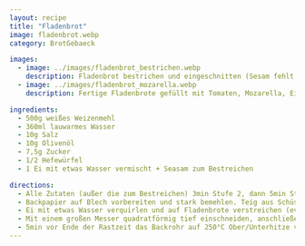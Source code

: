 ```yaml
---
layout: recipe
title: "Fladenbrot"
image: fladenbrot.webp
category: BrotGebaeck

images:
  - image: ../images/fladenbrot_bestrichen.webp
    description: Fladenbrot bestrichen und eingeschnitten (Sesam fehlt hier noch)
  - image: ../images/fladenbrot_mozarella.webp
    description: Fertige Fladenbrote gefüllt mit Tomaten, Mozarella, Eisbergsalat

ingredients:
  - 500g weißes Weizenmehl
  - 360ml lauwarmes Wasser
  - 10g Salz
  - 10g Olivenöl
  - 7,5g Zucker
  - 1/2 Hefewürfel
  - 1 Ei mit etwas Wasser vermischt + Seasam zum Bestreichen

directions:
  - Alle Zutaten (außer die zum Bestreichen) 3min Stufe 2, dann 5min Stufe 3 kneten und Teig 1h zugedeckt in Schüssel gehen lassen
  - Backpapier auf Blech vorbereiten und stark bemehlen. Teig aus Schüssel auf Backpapier putzen und oben ebenfalls bemehlen (Teig ist sehr klebrig und luftig). In 2 Hälften zerteilen und oval formen. Danach 15min rasten lassen
  - Ei mit etwas Wasser verquirlen und auf Fladenbrote verstreichen (evtl ohne Wasser probieren?)
  - Mit einem großen Messer quadratförmig tief einschneiden, anschließend mit den Fingern tief eindrücken (für die typische Fladenbrotform). Anschließend Sesam oder Schwarzkümmel darauf verteilen und nochmal 15min rasten lassen
  - 5min vor Ende der Rastzeit das Backrohr auf 250°C Ober/Unterhitze vorheizen und Fladenbrote für ca 9min ins Backrohr geben
---
```

